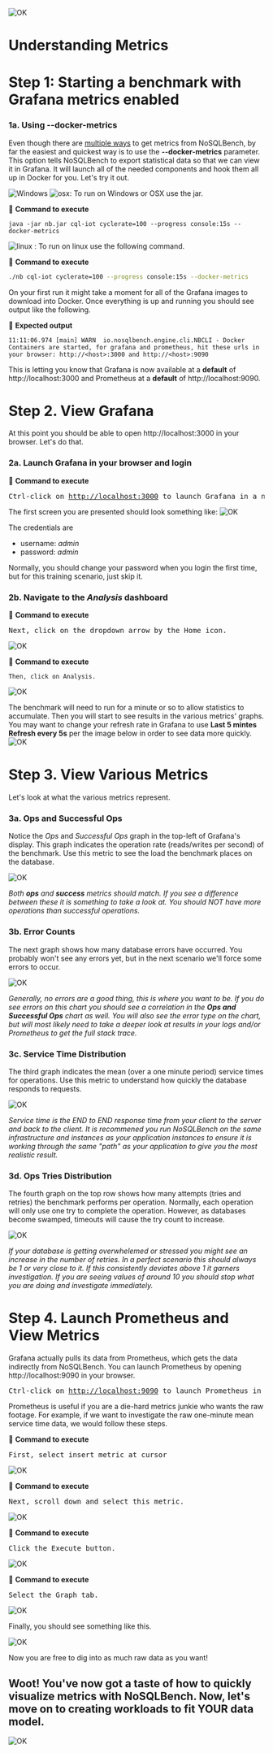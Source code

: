 
![OK](https://github.com/DataStax-Academy/nosqlbech-workshop-online/blob/master/materials/images/title-page.png?raw=true)

# Understanding Metrics

# Step 1: Starting a benchmark with Grafana metrics enabled

### 1a. Using --docker-metrics
Even though there are [multiple ways](http://docs.nosqlbench.io/#/docs/getting_started%2F03_reading_metrics) to get metrics from NoSQLBench, by far the easiest and quickest way is to use the **--docker-metrics** parameter. This option tells NoSQLBench to export statistical data so that we can view it in Grafana. It will launch all of the needed components and hook them all up in Docker for you. Let's try it out.


![Windows](https://github.com/DataStax-Academy/nosqlbench-workshop-online/blob/master/materials/images/windows32.png?raw=true)  ![osx](https://github.com/DataStax-Academy/nosqlbench-workshop-online/blob/master/materials/images/mac32.png?raw=true): To run on Windows or OSX use the jar.

📘 **Command to execute**
```
java -jar nb.jar cql-iot cyclerate=100 --progress console:15s --docker-metrics
```

![linux](https://github.com/DataStax-Academy/nosqlbench-workshop-online/blob/master/materials/images/linux32.png?raw=true) : To run on linux use the following command.

📘 **Command to execute**
```bash
./nb cql-iot cyclerate=100 --progress console:15s --docker-metrics
```
On your first run it might take a moment for all of the Grafana images to download into Docker. Once everything is up and running you should see output like the following.

📗 **Expected output**
```
11:11:06.974 [main] WARN  io.nosqlbench.engine.cli.NBCLI - Docker Containers are started, for grafana and prometheus, hit these urls in your browser: http://<host>:3000 and http://<host>:9090
```

This is letting you know that Grafana is now available at a **default** of http://localhost:3000 and Prometheus at a **default** of http://localhost:9090.

# Step 2. View Grafana
At this point you should be able to open http://localhost:3000 in your browser. Let's do that.

### 2a. Launch Grafana in your browser and login
📘 **Command to execute**
<pre>
Ctrl-click on <a href="http://localhost:3000">http://localhost:3000</a> to launch Grafana in a new tab.
</pre>

The first screen you are presented should look something like:
![OK](https://github.com/DataStax-Academy/nosqlbech-workshop-online/blob/master/materials/images/SkipChangePW.png?raw=true)

The credentials are
- username: *admin*
- password: *admin*

Normally, you should change your password when you login the first time, but for this training scenario, just skip it.

### 2b. Navigate to the *Analysis* dashboard
📘 **Command to execute**
<pre>
Next, click on the dropdown arrow by the Home icon.
</pre>
![OK](https://github.com/DataStax-Academy/nosqlbech-workshop-online/blob/master/materials/images/HomeButton.png?raw=true)

📘 **Command to execute**
```
Then, click on Analysis.
```
![OK](https://github.com/DataStax-Academy/nosqlbech-workshop-online/blob/master/materials/images/AnalysisLink.png?raw=true)

The benchmark will need to run for a minute or so to allow statistics to accumulate. Then you will start to see results in the various metrics' graphs. You may want to change your refresh rate in Grafana to use **Last 5 mintes Refresh every 5s** per the image below in order to see data more quickly.
![OK](https://github.com/DataStax-Academy/nosqlbech-workshop-online/blob/master/materials/images/RefreshRate.png?raw=true)

# Step 3. View Various Metrics
Let's look at what the various metrics represent.

### 3a. Ops and Successful Ops
Notice the *Ops* and *Successful Ops* graph in the top-left of Grafana's display. This graph indicates the operation rate (reads/writes per second) of the benchmark. Use this metric to see the load the benchmark places on the database.

![OK](https://github.com/DataStax-Academy/nosqlbench-workshop-online/blob/master/materials/images/OpsRate.png?raw=true)

*Both **ops** and **success** metrics should match. If you see a difference between these it is something to take a look at. You should NOT have more operations than successful operations.*

### 3b. Error Counts
The next graph shows how many database errors have occurred. You probably won't see any errors yet, but in the next scenario we'll force some errors to occur.

![OK](https://github.com/DataStax-Academy/nosqlbench-workshop-online/blob/master/materials/images/ErrorCount.png?raw=true)

*Generally, no errors are a good thing, this is where you want to be. If you do see errors on this chart you should see a correlation in the **Ops and Successful Ops** chart as well. You will also see the error type on the chart, but will most likely need to take a deeper look at results in your logs and/or Prometheus to get the full stack trace.*

### 3c. Service Time Distribution
The third graph indicates the mean (over a one minute period) service times for operations. Use this metric to understand how quickly the database responds to requests.

![OK](https://github.com/DataStax-Academy/nosqlbench-workshop-online/blob/master/materials/images/ServiceTime.png?raw=true)

*Service time is the END to END response time from your client to the server and back to the client. It is recommened you run NoSQLBench on the same infrastructure and instances as your application instances to ensure it is working through the same "path" as your application to give you the most realistic result.*

### 3d. Ops Tries Distribution
The fourth graph on the top row shows how many attempts (tries and retries) the benchmark performs per operation. Normally, each operation will only use one try to complete the operation. However, as databases become swamped, timeouts will cause the try count to increase.

![OK](https://github.com/DataStax-Academy/nosqlbench-workshop-online/blob/master/materials/images/RetryCount.png?raw=true)

*If your database is getting overwhelemed or stressed you might see an increase in the number of retries. In a perfect scenario this should always be 1 or very close to it. If this consistently deviates above 1 it garners investigation. If you are seeing values of around 10 you should stop what you are doing and investigate immediately.*

# Step 4. Launch Prometheus and View Metrics
Grafana actually pulls its data from Prometheus, which gets the data indirectly from NoSQLBench. You can launch Prometheus by opening http://localhost:9090 in your browser.

<pre>
Ctrl-click on <a href="http://localhost:9090">http://localhost:9090</a> to launch Prometheus in a new tab.
</pre>

Prometheus is useful if you are a die-hard metrics junkie who wants the raw footage. For example, if we want to investigate the raw one-minute mean service time data, we would follow these steps.

📘 **Command to execute**
<pre>
First, select insert metric at cursor
</pre>

![OK](https://github.com/DataStax-Academy/nosqlbench-workshop-online/blob/master/materials/images/InsertMetric.png?raw=true)

📘 **Command to execute**
<pre>
Next, scroll down and select this metric.
</pre>

![OK](https://github.com/DataStax-Academy/nosqlbench-workshop-online/blob/master/materials/images/SelectMetric.png?raw=true)

📘 **Command to execute**
<pre>
Click the Execute button.
</pre>

![OK](https://github.com/DataStax-Academy/nosqlbench-workshop-online/blob/master/materials/images/ExecuteMetric.png?raw=true)

📘 **Command to execute**
<pre>
Select the Graph tab.
</pre>

![OK](https://github.com/DataStax-Academy/nosqlbench-workshop-online/blob/master/materials/images/SelectGraph.png?raw=true)

Finally, you should see something like this.

![OK](https://github.com/DataStax-Academy/nosqlbench-workshop-online/blob/master/materials/images/ViewGraph.png?raw=true)

Now you are free to dig into as much raw data as you want!

## Woot! You've now got a taste of how to quickly visualize metrics with NoSQLBench. Now, let's move on to creating workloads to fit YOUR data model.

![OK](https://github.com/DataStax-Academy/nosqlbench-workshop-online/blob/master/materials/images/welldone.jpg?raw=true)
